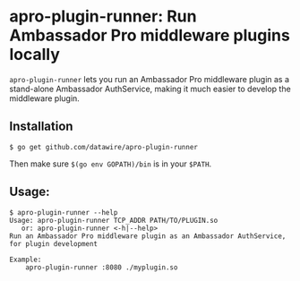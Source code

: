 # apro-plugin-runner: Run Ambassador Pro middleware plugins locally

`apro-plugin-runner` lets you run an Ambassador Pro middleware plugin
as a stand-alone Ambassador AuthService, making it much easier to
develop the middleware plugin.

## Installation

	$ go get github.com/datawire/apro-plugin-runner

Then make sure `$(go env GOPATH)/bin` is in your `$PATH`.

## Usage:

	$ apro-plugin-runner --help
	Usage: apro-plugin-runner TCP_ADDR PATH/TO/PLUGIN.so
	   or: apro-plugin-runner <-h|--help>
	Run an Ambassador Pro middleware plugin as an Ambassador AuthService, for plugin development
	
	Example:
	    apro-plugin-runner :8080 ./myplugin.so
